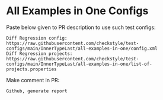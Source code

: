 # All Examples in One Configs
Paste below given to PR description to use such test configs:
```
Diff Regression config: https://raw.githubusercontent.com/checkstyle/test-configs/main/InnerTypeLast/all-examples-in-one/config.xml
Diff Regression projects: https://raw.githubusercontent.com/checkstyle/test-configs/main/InnerTypeLast/all-examples-in-one/list-of-projects.properties
```
Make comment in PR:
```
Github, generate report
```
